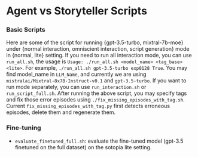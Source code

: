 # Agent vs Storyteller Scripts

### Basic Scripts
Here are some of the script for running {gpt-3.5-turbo, mixtral-7b-moe} under {normal interaction, omniscient interaction, script generation} mode in {normal, lite} setting.
If you need to run all interaction mode, you can use `run_all.sh`, the usage is `Usage: ./run_all.sh <model_name> <tag_base> <lite>`. For example, `./run_all.sh gpt-3.5-turbo exp0128 True`. You may find model_name in `LLM_Name`, and currently we are using `mistralai/Mixtral-8x7B-Instruct-v0.1` and `gpt-3.5-turbo`.
If you want to run mode separately, you can use `run_interaction.sh` or `run_script_full.sh`.
After running the above script, you may specify tags and fix those error episodes using `./fix_missing_episodes_with_tag.sh`.
Current `fix_missing_episodes_with_tag.py` first detects erroneous episodes, delete them and regenerate them.

### Fine-tuning

* `evaluate_finetuned_full.sh`: evaluate the fine-tuned model (gpt-3.5 finetuned on the full dataset) on the sotopia lite setting.


